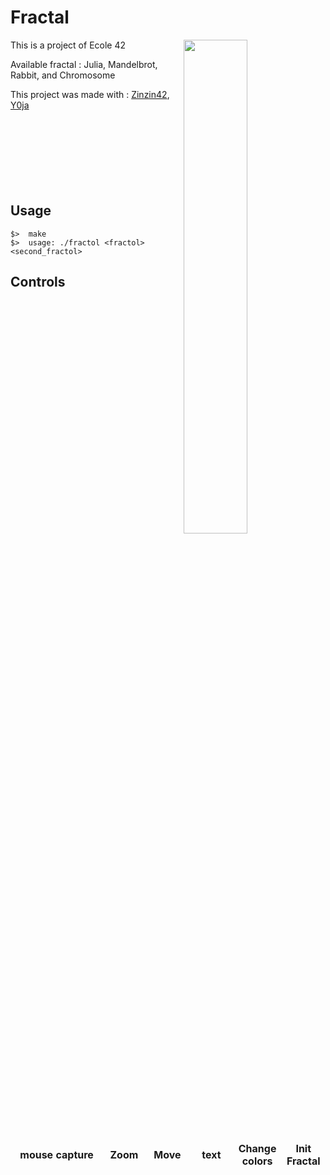 # Fractal

<img align="right"  src="http://i.imgur.com/qVKmwPP.png" width="45%" />
This is a project of Ecole 42

Available fractal : Julia, Mandelbrot, Rabbit, and Chromosome


This project was made with : [Zinzin42](https://github.com/zinzin42), [Y0ja](https://github.com/y0ja)
<br /><br /><br /><br /><br /><br /><br /><br />
## Usage
	$>  make
	$>  usage: ./fractol <fractol> <second_fractol>

## Controls

<table widht="100%">
<thead>
<tr>
<td widht ="30%" height="60px" align="center" cellpadding="0">
<strong>mouse capture</strong>
</td>
<td widht ="14%" align="center" cellpadding="0">
<strong>Zoom</strong>
</td>
<td width="14%" align="center" cellpadding="0">
<strong>Move</strong>
</td>
<td width="14%" align="center" cellpadding="0">
<strong size="5">text<strong></ins>
</td>
<td width="14%" align="center" cellpadding="0">
<strong>Change colors</strong>
</td>
<td width="14%" align="center" cellpadding="0">
<strong>Init Fractal</strong>
</td>
</tr>
</thead>